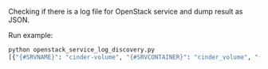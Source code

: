 Checking if there is a log file for OpenStack service and dump result as JSON.

Run example:
```bash
python openstack_service_log_discovery.py
[{"{#SRVNAME}": "cinder-volume", "{#SRVCONTAINER}": "cinder_volume", "{#SRVLOG}": "/var/log/kolla/cinder/cinder-volume.log"}, {"{#SRVNAME}": "cinder-backup", "{#SRVCONTAINER}": "cinder_backup", "{#SRVLOG}": "/var/log/kolla/cinder/cinder-backup.log"}, {"{#SRVNAME}": "nova-compute", "{#SRVCONTAINER}": "nova_compute", "{#SRVLOG}": "/var/log/kolla/nova/nova-compute.log"}]
```
